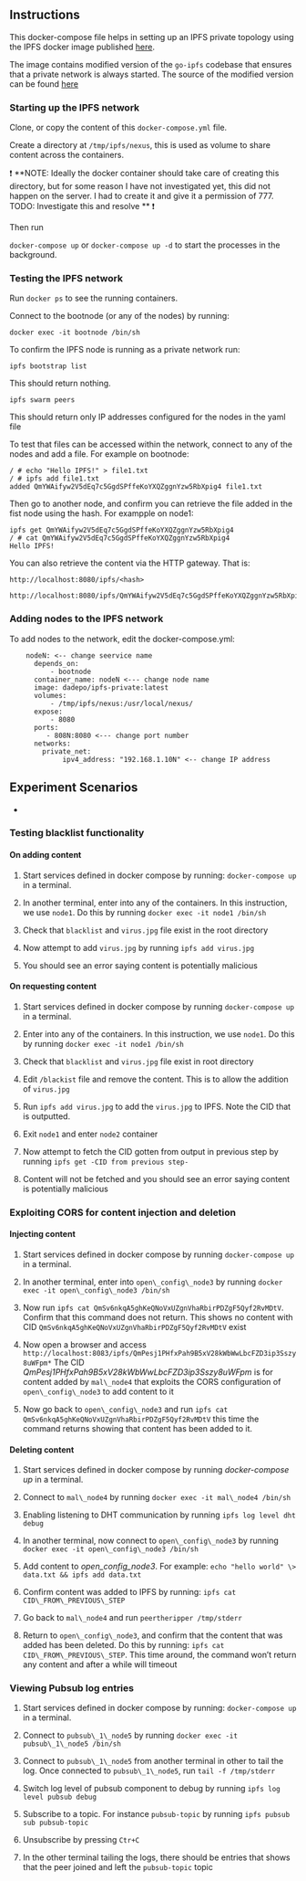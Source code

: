 ## Instructions

This docker-compose file helps in setting up an IPFS private topology using the IPFS docker image published [here](https://hub.docker.com/repository/docker/dadepo/ipfs-private). 

The image contains modified version of the `go-ipfs` codebase that ensures that a private network is always started. 
The source of the modified version can be found [here](https://github.com/dadepo/go-ipfs/tree/private-from-master)


### Starting up the IPFS network

Clone, or copy the content of this `docker-compose.yml` file. 

Create a directory at `/tmp/ipfs/nexus`, this is used as volume to share content across the containers.

:exclamation:
**NOTE: Ideally the docker container should take care of creating this directory, but for some reason I have not investigated yet, this did not happen on the server. I had to create it and give it a permission of 777.
TODO: Investigate this and resolve
**
:exclamation:

Then run

`docker-compose up` or `docker-compose up -d` to start the processes in the background.


### Testing the IPFS network

Run `docker ps` to see the running containers.

Connect to the bootnode (or any of the nodes) by running:

`docker exec -it bootnode /bin/sh`

To confirm the IPFS node is running as a private network run:

`ipfs bootstrap list` 

This should return nothing.

`ipfs swarm peers`

This should return only IP addresses configured for the nodes in the yaml file 

To test that files can be accessed within the network, connect to any of the nodes and add a file. For example on bootnode:

```
/ # echo "Hello IPFS!" > file1.txt
/ # ipfs add file1.txt
added QmYWAifyw2V5dEq7c5GgdSPffeKoYXQZggnYzw5RbXpig4 file1.txt
```

Then go to another node, and confirm you can retrieve the file added in the fist node using the hash. For exampple on node1:

```
ipfs get QmYWAifyw2V5dEq7c5GgdSPffeKoYXQZggnYzw5RbXpig4
/ # cat QmYWAifyw2V5dEq7c5GgdSPffeKoYXQZggnYzw5RbXpig4
Hello IPFS!
```

You can also retrieve the content via the HTTP gateway. That is:

```
http://localhost:8080/ipfs/<hash>

http://localhost:8080/ipfs/QmYWAifyw2V5dEq7c5GgdSPffeKoYXQZggnYzw5RbXpig4
```

### Adding nodes to the IPFS network

To add nodes to the network, edit the docker-compose.yml:

```
    nodeN: <-- change seervice name
      depends_on:
          - bootnode
      container_name: nodeN <--- change node name
      image: dadepo/ipfs-private:latest
      volumes:
          - /tmp/ipfs/nexus:/usr/local/nexus/
      expose:
          - 8080
      ports:
         - 808N:8080 <--- change port number 
      networks:
        private_net:
             ipv4_address: "192.168.1.10N" <-- change IP address
 ```

## Experiment Scenarios
-

### Testing blacklist functionality

#### On adding content

1.  Start services defined in docker compose by running: 
   `docker-compose up` in a terminal.

2.  In another terminal, enter into any of the containers. In this
    instruction, we use `node1`. Do this by running `docker exec -it
    node1 /bin/sh`

3.  Check that `blacklist` and `virus.jpg` file exist in the root directory

4.  Now attempt to add `virus.jpg` by running `ipfs add virus.jpg`

5.  You should see an error saying content is potentially malicious


#### On requesting content

1.  Start services defined in docker compose by running `docker-compose
    up` in a terminal.

2.  Enter into any of the containers. In this instruction, we use
    `node1`. Do this by running `docker exec -it node1 /bin/sh`

3.  Check that `blacklist` and `virus.jpg` file exist in root directory

4.  Edit `/blackist` file and remove the content. This is to allow the
    addition of `virus.jpg`

5.  Run `ipfs add virus.jpg` to add the `virus.jpg` to IPFS. Note the
    CID that is outputted.

6.  Exit `node1` and enter `node2` container

7.  Now attempt to fetch the CID gotten from output in previous step by
    running `ipfs get -CID from previous step-`

8.  Content will not be fetched and you should see an error saying content is potentially malicious


### Exploiting CORS for content injection and deletion

#### Injecting content

1.  Start services defined in docker compose by running `docker-compose
    up` in a terminal.

2.  In another terminal, enter into `open\_config\_node3` by running
    `docker exec -it open\_config\_node3 /bin/sh`

3.  Now run `ipfs cat QmSv6nkqA5ghKeQNoVxUZgnVhaRbirPDZgF5Qyf2RvMDtV`.
    Confirm that this command does not return. This shows no content with
    CID `QmSv6nkqA5ghKeQNoVxUZgnVhaRbirPDZgF5Qyf2RvMDtV` exist

4.  Now open a browser and access
    `http://localhost:8083/ipfs/QmPesj1PHfxPah9B5xV28kWbWwLbcFZD3ip3Sszy8uWFpm*`
    The CID *QmPesj1PHfxPah9B5xV28kWbWwLbcFZD3ip3Sszy8uWFpm* is for content added by
    `mal\_node4` that exploits the CORS configuration of
    `open\_config\_node3` to add content to it

5.  Now go back to `open\_config\_node3` and run `ipfs cat
    QmSv6nkqA5ghKeQNoVxUZgnVhaRbirPDZgF5Qyf2RvMDtV` this time the
    command returns showing that content has been added to it.


#### Deleting content

1.  Start services defined in docker compose by running *docker-compose
    up* in a terminal.

2.  Connect to `mal\_node4` by running `docker exec -it mal\_node4
    /bin/sh`

3.  Enabling listening to DHT communication by running `ipfs log level
    dht debug`

4.  In another terminal, now connect to `open\_config\_node3` by running
    `docker exec -it open\_config\_node3 /bin/sh`

5.  Add content to *open\_config\_node3*. For example:
   `echo "hello world" \> data.txt && ipfs add data.txt`

6.  Confirm content was added to IPFS by running:
    `ipfs cat CID\_FROM\_PREVIOUS\_STEP`

7.  Go back to `mal\_node4` and run `peertheripper /tmp/stderr`

8.  Return to `open\_config\_node3`, and confirm that the content that
    was added has been deleted. Do this by running: 
    `ipfs cat CID\_FROM\_PREVIOUS\_STEP`. This time around, the command won’t
    return any content and after a while will timeout

### Viewing Pubsub log entries

1.  Start services defined in docker compose by running: 
    `docker-compose up` in a terminal.

2.  Connect to `pubsub\_1\_node5` by running `docker exec -it
    pubsub\_1\_node5 /bin/sh`

3.  Connect to `pubsub\_1\_node5` from another terminal in other to tail
    the log. Once connected to `pubsub\_1\_node5`, run `tail -f
    /tmp/stderr`

4.  Switch log level of pubsub component to debug by running `ipfs log
    level pubsub debug`

5.  Subscribe to a topic. For instance `pubsub-topic` by running `ipfs
    pubsub sub pubsub-topic`

6.  Unsubscribe by pressing `Ctr+C`

7.  In the other terminal tailing the logs, there should be entries that
    shows that the peer joined and left the `pubsub-topic` topic

